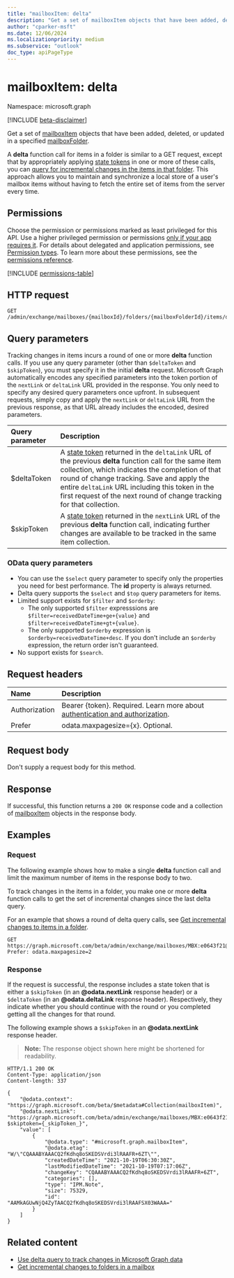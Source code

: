 ```yaml
---
title: "mailboxItem: delta"
description: "Get a set of mailboxItem objects that have been added, deleted, or updated in a specified folder."
author: "cparker-msft"
ms.date: 12/06/2024
ms.localizationpriority: medium
ms.subservice: "outlook"
doc_type: apiPageType
---
```


# mailboxItem: delta

Namespace: microsoft.graph

[!INCLUDE [beta-disclaimer](../../includes/beta-disclaimer.md)]

Get a set of [mailboxItem](../resources/mailboxitem.md) objects that have been added, deleted, or updated in a specified [mailboxFolder](../resources/mailboxfolder.md).

A **delta** function call for items in a folder is similar to a GET request, except that by appropriately applying [state tokens](/graph/delta-query-overview) in one or more of these calls, you can [query for incremental changes in the items in that folder](/graph/delta-query-messages). This approach allows you to maintain and synchronize a local store of a user's mailbox items without having to fetch the entire set of items from the server every time.

## Permissions

Choose the permission or permissions marked as least privileged for this API. Use a higher privileged permission or permissions [only if your app requires it](/graph/permissions-overview#best-practices-for-using-microsoft-graph-permissions). For details about delegated and application permissions, see [Permission types](/graph/permissions-overview#permission-types). To learn more about these permissions, see the [permissions reference](/graph/permissions-reference).

<!-- {
  "blockType": "permissions",
  "name": "mailboxitem-delta-permissions"
}
-->
[!INCLUDE [permissions-table](../includes/permissions/mailboxitem-delta-permissions.md)]

## HTTP request

<!-- {
  "blockType": "ignored"
}
-->
``` http
GET /admin/exchange/mailboxes/{mailboxId}/folders/{mailboxFolderId}/items/delta
```

## Query parameters

Tracking changes in items incurs a round of one or more **delta** function calls. If you use any query parameter (other than `$deltaToken` and `$skipToken`), you must specify it in the initial **delta** request. Microsoft Graph automatically encodes any specified parameters into the token portion of the `nextLink` or `deltaLink` URL provided in the response. You only need to specify any desired query parameters once upfront. In subsequent requests, simply copy and apply the `nextLink` or `deltaLink` URL from the previous response, as that URL already includes the encoded, desired parameters.

| Query parameter|Description|
|:----------------|:-------|
| $deltaToken|A [state token](/graph/delta-query-overview) returned in the `deltaLink` URL of the previous **delta** function call for the same item collection, which indicates the completion of that round of change tracking. Save and apply the entire `deltaLink` URL including this token in the first request of the next round of change tracking for that collection.|
| $skipToken|A [state token](/graph/delta-query-overview) returned in the `nextLink` URL of the previous **delta** function call, indicating further changes are available to be tracked in the same item collection.|

### OData query parameters

- You can use the `$select` query parameter to specify only the properties you need for best performance. The **id** property is always returned.
- Delta query supports the `$select` and `$top` query parameters for items.  
- Limited support exists for `$filter` and `$orderby`:
  - The only supported `$filter` expresssions are `$filter=receivedDateTime+ge+{value}` and `$filter=receivedDateTime+gt+{value}`.
  - The only supported `$orderby` expression is `$orderby=receivedDateTime+desc`. If you don't include an `$orderby` expression, the return order isn't guaranteed.
- No support exists for `$search`.

## Request headers

|Name|Description|
|:---|:---|
|Authorization|Bearer {token}. Required. Learn more about [authentication and authorization](/graph/auth/auth-concepts).|
|Prefer|odata.maxpagesize={x}. Optional.|

## Request body

Don't supply a request body for this method.

## Response

If successful, this function returns a `200 OK` response code and a collection of [mailboxItem](../resources/mailboxitem.md) objects in the response body.

## Examples

### Request

The following example shows how to make a single **delta** function call and limit the maximum number of items in the response body to two.

To track changes in the items in a folder, you make one or more **delta** function calls to get the set of incremental changes since the last delta query. 

For an example that shows a round of delta query calls, see [Get incremental changes to items in a folder](/graph/delta-query-messages).

<!-- {
  "blockType": "request",
  "name": "mailboxitemthis.delta",
  "sampleKeys": ["MBX:e0643f21@a7809c93", "AAMkAGUwNjQ4ZyTAAA="]
}
-->
``` http
GET https://graph.microsoft.com/beta/admin/exchange/mailboxes/MBX:e0643f21@a7809c93/folders/AAMkAGUwNjQ4ZyTAAA=/items/delta
Prefer: odata.maxpagesize=2
```

### Response

If the request is successful, the response includes a state token that is either a `$skipToken` (in an **@odata.nextLink** response header) or a `$deltaToken` (in an **@odata.deltaLink** response header). Respectively, they indicate whether you should continue with the round or you completed getting all the changes for that round.

The following example shows a `$skipToken` in an **@odata.nextLink** response header.

>**Note:** The response object shown here might be shortened for readability.
<!-- {
  "blockType": "response",
  "truncated": true,
  "@odata.type": "Collection(Microsoft.OutlookServices.mailboxItem)"
}
-->
``` http
HTTP/1.1 200 OK
Content-Type: application/json
Content-length: 337

{
    "@odata.context": "https://graph.microsoft.com/beta/$metadata#Collection(mailboxItem)",
    "@odata.nextLink": "https://graph.microsoft.com/beta/admin/exchange/mailboxes/MBX:e0643f21@a7809c93/folders/AAMkAGUwNjQ4ZyTAAA=/items/delta?$skiptoken={_skipToken_}",
    "value": [
        {
            "@odata.type": "#microsoft.graph.mailboxItem",
            "@odata.etag": "W/\"CQAAABYAAACQ2fKdhq8oSKEDSVrdi3lRAAFR+6ZT\"",
            "createdDateTime": "2021-10-19T06:30:30Z",
            "lastModifiedDateTime": "2021-10-19T07:17:06Z",
            "changeKey": "CQAAABYAAACQ2fKdhq8oSKEDSVrdi3lRAAFR+6ZT",
            "categories": [],
            "type": "IPM.Note",
            "size": 75329,
            "id": "AAMkAGUwNjQ4ZyTAACQ2fKdhq8oSKEDSVrdi3lRAAFSX03WAAA="
        }
    ]
}
```

## Related content

- [Use delta query to track changes in Microsoft Graph data](/graph/delta-query-overview)
- [Get incremental changes to folders in a mailbox](./mailboxfolder-delta.md)
